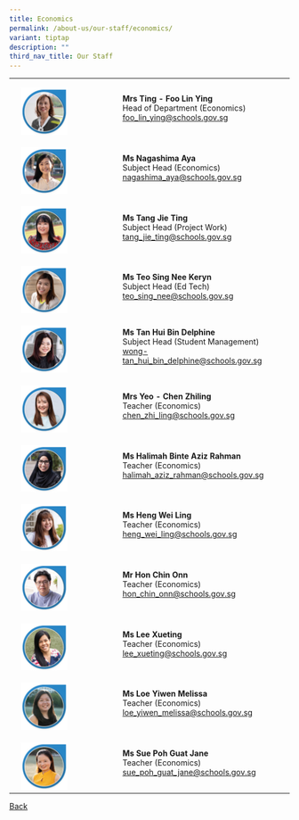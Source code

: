 ```yaml
---
title: Economics
permalink: /about-us/our-staff/economics/
variant: tiptap
description: ""
third_nav_title: Our Staff
---
```

<table>
<tbody>
<tr>
<td rowspan="1" colspan="1">
<p></p>
</td>
<td rowspan="1" colspan="1">
<p></p>
<div class="isomer-image-wrapper">
<img style="width: 50%;" height="auto" width="100%" alt="" src="/images/Staff Photos/2024 Econs/4_TMJC_Staff___Econs_Ting_Lin_Ying.jpg">
</div>
</td>
<td rowspan="1" colspan="1">
<p><strong>Mrs Ting - Foo Lin Ying</strong> 
<br>Head of Department (Economics)
<br><a href="mailto:foo_lin_ying@schools.gov.sg" rel="noopener noreferrer nofollow" target="_blank">foo_lin_ying@schools.gov.sg</a>
</p>
</td>
</tr>
<tr>
<td rowspan="1" colspan="1">
<p></p>
</td>
<td rowspan="1" colspan="1">
<p></p>
<div class="isomer-image-wrapper">
<img style="width: 50%;" height="auto" width="100%" alt="" src="/images/Staff Photos/2024 Econs/4_TMJC_Staff___Econs_Aya.jpg">
</div>
</td>
<td rowspan="1" colspan="1">
<p><strong>Ms Nagashima Aya</strong> 
<br>Subject Head (Economics)
<br><a href="mailto:nagashima_aya@schools.gov.sg" rel="noopener noreferrer nofollow" target="_blank">nagashima_aya@schools.gov.sg</a>
</p>
</td>
</tr>
<tr>
<td rowspan="1" colspan="1">
<p></p>
</td>
<td rowspan="1" colspan="1">
<p></p>
<div class="isomer-image-wrapper">
<img style="width: 50%;" height="auto" width="100%" alt="" src="/images/Staff Photos/2024 Econs/4_TMJC_Staff_Jie_Ting.jpg">
</div>
</td>
<td rowspan="1" colspan="1">
<p><strong>Ms Tang Jie Ting</strong> 
<br>Subject Head (Project Work)
<br><a href="mailto:tang_jie_ting@schools.gov.sg" rel="noopener noreferrer nofollow" target="_blank">tang_jie_ting@schools.gov.sg</a>
</p>
</td>
</tr>
<tr>
<td rowspan="1" colspan="1">
<p></p>
</td>
<td rowspan="1" colspan="1">
<p></p>
<div class="isomer-image-wrapper">
<img style="width: 50%;" height="auto" width="100%" alt="" src="/images/Staff Photos/2024 Econs/4_TMJC_Staff___Econs_Keryn.jpg">
</div>
</td>
<td rowspan="1" colspan="1">
<p><strong>Ms Teo Sing Nee Keryn</strong> 
<br>Subject Head (Ed Tech)
<br><a href="mailto:teo_sing_nee@schools.gov.sg" rel="noopener noreferrer nofollow" target="_blank">teo_sing_nee@schools.gov.sg</a>
</p>
</td>
</tr>
<tr>
<td rowspan="1" colspan="1">
<p></p>
</td>
<td rowspan="1" colspan="1">
<p></p>
<div class="isomer-image-wrapper">
<img style="width: 50%;" height="auto" width="100%" alt="" src="/images/Staff Photos/2024 Econs/4_TMJC_Staff___Econs_Delphine.jpg">
</div>
</td>
<td rowspan="1" colspan="1">
<p><strong>Ms Tan Hui Bin Delphine</strong> 
<br>Subject Head (Student Management)
<br><a href="mailto:wong-tan_hui_bin_delphine@schools.gov.sg" rel="noopener noreferrer nofollow" target="_blank">wong-tan_hui_bin_delphine@schools.gov.sg</a>
</p>
</td>
</tr>
<tr>
<td rowspan="1" colspan="1">
<p></p>
</td>
<td rowspan="1" colspan="1">
<p></p>
<div class="isomer-image-wrapper">
<img style="width: 50%;" height="auto" width="100%" alt="" src="/images/Staff Photos/2024 Econs/4_TMJC_Staff___Econs_Zhiling.jpg">
</div>
</td>
<td rowspan="1" colspan="1">
<p><strong>Mrs Yeo - Chen Zhiling</strong> 
<br>Teacher (Economics)
<br><a href="mailto:chen_zhi_ling@schools.gov.sg" rel="noopener noreferrer nofollow" target="_blank">chen_zhi_ling@schools.gov.sg</a>
</p>
</td>
</tr>
<tr>
<td rowspan="1" colspan="1">
<p></p>
</td>
<td rowspan="1" colspan="1">
<p></p>
<div class="isomer-image-wrapper">
<img style="width: 50%;" height="auto" width="100%" alt="" src="/images/Staff Photos/2024 Econs/4_TMJC_Staff___Econs_Halimah.jpg">
</div>
</td>
<td rowspan="1" colspan="1">
<p><strong>Ms Halimah Binte Aziz Rahman</strong> 
<br>Teacher (Economics)
<br><a href="mailto:halimah_aziz_rahman@schools.gov.sg" rel="noopener noreferrer nofollow" target="_blank">halimah_aziz_rahman@schools.gov.sg</a>
</p>
</td>
</tr>
<tr>
<td rowspan="1" colspan="1">
<p></p>
</td>
<td rowspan="1" colspan="1">
<p></p>
<div class="isomer-image-wrapper">
<img style="width: 50%;" height="auto" width="100%" alt="" src="/images/Staff Photos/2024 Econs/4_TMJC_Staff___Econs_Wei_Ling.jpg">
</div>
</td>
<td rowspan="1" colspan="1">
<p><strong>Ms Heng Wei Ling</strong> 
<br>Teacher (Economics)
<br><a href="mailto:heng_wei_ling@schools.gov.sg" rel="noopener noreferrer nofollow" target="_blank">heng_wei_ling@schools.gov.sg</a>
</p>
</td>
</tr>
<tr>
<td rowspan="1" colspan="1">
<p></p>
</td>
<td rowspan="1" colspan="1">
<p></p>
<div class="isomer-image-wrapper">
<img style="width: 50%;" height="auto" width="100%" alt="" src="/images/Staff Photos/2024 Econs/4_TMJC_Staff___Econs_Robin.jpg">
</div>
</td>
<td rowspan="1" colspan="1">
<p><strong>Mr Hon Chin Onn</strong> 
<br>Teacher (Economics)
<br><a href="mailto:hon_chin_onn@schools.gov.sg" rel="noopener noreferrer nofollow" target="_blank">hon_chin_onn@schools.gov.sg</a>
</p>
</td>
</tr>
<tr>
<td rowspan="1" colspan="1">
<p></p>
</td>
<td rowspan="1" colspan="1">
<p></p>
<div class="isomer-image-wrapper">
<img style="width: 50%;" height="auto" width="100%" alt="" src="/images/Staff Photos/2024 Econs/4_TMJC_Staff___Econs_Xueting.jpg">
</div>
</td>
<td rowspan="1" colspan="1">
<p><strong>Ms Lee Xueting</strong> 
<br>Teacher (Economics)
<br><a href="mailto:lee_xueting@schools.gov.sg" rel="noopener noreferrer nofollow" target="_blank">lee_xueting@schools.gov.sg</a>
</p>
</td>
</tr>
<tr>
<td rowspan="1" colspan="1">
<p></p>
</td>
<td rowspan="1" colspan="1">
<p></p>
<div class="isomer-image-wrapper">
<img style="width: 50%;" height="auto" width="100%" alt="" src="/images/Staff Photos/2024 Econs/4_TMJC_Staff___Econs_Melissa_Loe.jpg">
</div>
</td>
<td rowspan="1" colspan="1">
<p><strong>Ms Loe Yiwen Melissa</strong> 
<br>Teacher (Economics)
<br><a href="mailto:loe_yiwen_melissa@schools.gov.sg" rel="noopener noreferrer nofollow" target="_blank">loe_yiwen_melissa@schools.gov.sg</a>
</p>
</td>
</tr>
<tr>
<td rowspan="1" colspan="1">
<p></p>
</td>
<td rowspan="1" colspan="1">
<p></p>
<div class="isomer-image-wrapper">
<img style="width: 50%;" height="auto" width="100%" alt="" src="/images/Staff Photos/2024 Econs/4_TMJC_Staff___Econs_Jane_Sue.jpg">
</div>
</td>
<td rowspan="1" colspan="1">
<p><strong>Ms Sue Poh Guat Jane</strong> 
<br>Teacher (Economics)
<br><a href="mailto:sue_poh_guat_jane@schools.gov.sg" rel="noopener noreferrer nofollow" target="_blank">sue_poh_guat_jane@schools.gov.sg</a>
</p>
</td>
</tr>
</tbody>
</table>
<p><a href="https://www.tmjc.moe.edu.sg/about-us/Our-Staff/" rel="noopener noreferrer nofollow" target="_blank">Back</a>
</p>